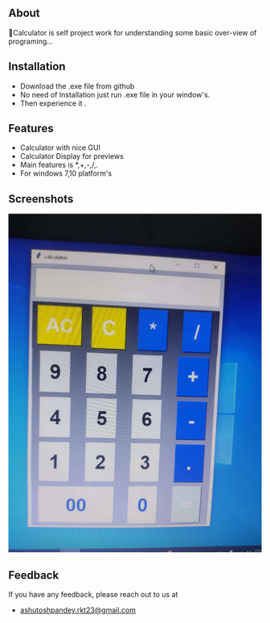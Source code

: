 About
------
🔗Calculator is self project work for understanding some basic over-view of programing...
## Installation

- Download the .exe file from github
- No need of Installation just run  .exe file in your window's.
- Then experience it .
## Features

- Calculator with nice GUI
- Calculator Display for previews
- Main features is *,+,-,/,.
- For windows 7,10 platform's


## Screenshots

![App Screenshot](https://github.com/AshutoshPdy22/My_Calculator/blob/main/Image/Readme/MyCalculator_screenshot.jpg)


## Feedback

If you have any feedback, please reach out to us at 
- ashutoshpandey.rkt23@gmail.com

